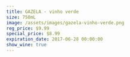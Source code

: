 ```yaml
---
title: GAZELA - vinho verde
size: 750mL
image: /assets/images/gazela-vinho-verde.png
reg_price: $9.99
special_price: $8.99
expiration_date: 2017-06-28 00:00:00
show_wine: true
---
```



